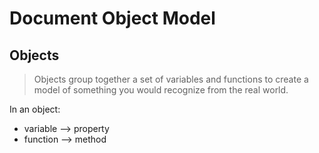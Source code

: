 # Document Object Model

## Objects

> Objects group together a set of variables and functions to create a model of something you would recognize from the real world. 

In an object:
- variable --> property
- function --> method